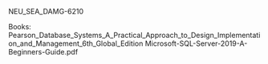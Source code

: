 NEU_SEA_DAMG-6210

Books:
  Pearson_Database_Systems_A_Practical_Approach_to_Design_Implementation_and_Management_6th_Global_Edition
  Microsoft-SQL-Server-2019-A-Beginners-Guide.pdf
